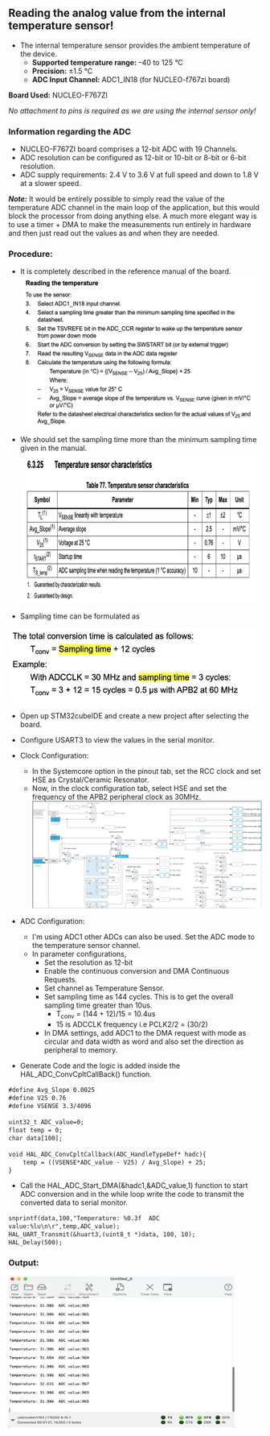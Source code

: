 ## Reading the analog value from the internal temperature sensor!
- The internal temperature sensor provides the ambient temperature of the device.
    - **Supported temperature range:** –40 to 125 °C 
    - **Precision:** ±1.5 °C
    - **ADC Input Channel:** ADC1_IN18 (for NUCLEO-f767zi board)

**Board Used:** NUCLEO-F767ZI

*No attachment to pins is required as we are using the internal sensor only!*

### Information regarding the ADC
- NUCLEO-F767ZI board comprises a 12-bit ADC with 19 Channels.
- ADC resolution can be configured as 12-bit or 10-bit or 8-bit or 6-bit resolution.
- ADC supply requirements: 2.4 V to 3.6 V at full speed and down to 1.8 V at a slower speed.


**_Note:_** It would be entirely possible to simply read the value of the temperature ADC channel in the main loop of the application, but this would block the processor from doing anything else. A much more elegant way is to use a timer + DMA to make the measurements run entirely in hardware and then just read out the values as and when they are needed.

### Procedure:
- It is completely described in the reference manual of the board.<br>
<img src="../../Assets/ADC_temp/RM_tempsensor.png" width="500" height="300"></img>
- We should set the sampling time more than the minimum sampling time given in the manual.<br>
<img src="../../Assets/ADC_temp/datasheet_temp.png" width="500" height="300"></img>

- Sampling time can be formulated as
<img src="../../Assets/ADC_temp/sampling_temp.png" width="500" height="150">

- Open up STM32cubeIDE and create a new project after selecting the board.
- Configure USART3 to view the values in the serial monitor.
- Clock Configuration:
    - In the Systemcore option in the pinout tab, set the RCC clock and set HSE as Crystal/Ceramic Resonator.
    - Now, in the clock configuration tab, select HSE and set the frequency of the APB2 peripheral clock as 30MHz.
    [<img src="../../Assets/ADC_temp/clock config_tmp.png" >](../../Assets/ADC_temp/clock%20config_tmp.png)

- ADC Configuration:
    - I'm using ADC1 other ADCs can also be used. Set the ADC mode to the temperature sensor channel.
    - In parameter configurations,
        - Set the resolution as 12-bit
        - Enable the continuous conversion and DMA Continuous Requests.
        - Set channel as Temperature Sensor.
        - Set sampling time as 144 cycles. This is to get the overall sampling time greater than 10us.
            - T<sub>conv</sub> = (144 + 12)/15 = 10.4us
            - 15 is ADCCLK frequency i.e PCLK2/2 = (30/2)
        - In DMA settings, add ADC1 to the DMA request with mode as circular and data width as word and also set the direction as peripheral to memory.

- Generate Code and the logic is added inside the HAL_ADC_ConvCpltCallBack() function.
```
#define Avg_Slope 0.0025
#define V25 0.76
#define VSENSE 3.3/4096

uint32_t ADC_value=0;
float temp = 0;
char data[100];

void HAL_ADC_ConvCpltCallback(ADC_HandleTypeDef* hadc){
	temp = ((VSENSE*ADC_value - V25) / Avg_Slope) + 25;
}
```
- Call the HAL_ADC_Start_DMA(&hadc1,&ADC_value,1) function to start ADC conversion and in the while loop write the code to transmit the converted data to serial monitor.
```
snprintf(data,100,"Temperature: %0.3f  ADC value:%lu\n\r",temp,ADC_value);
HAL_UART_Transmit(&huart3,(uint8_t *)data, 100, 10);
HAL_Delay(500);

```

### Output:
<img src="../../Assets/ADC_temp/output_temp.png" width="450" height="300">